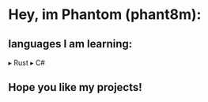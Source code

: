 # Hey, im Phantom (phant8m):

## languages I am learning:
  ▸ Rust
  ▸ C#

## Hope you like my projects!


